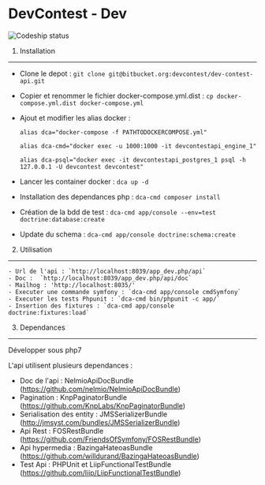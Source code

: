DevContest - Dev
========================

![Codeship status](https://codeship.com/projects/b13b9780-dbed-0133-f651-1e79fc1c4a8a/status?branch=master)

1) Installation
----------------------------------

- Clone le depot : `git clone git@bitbucket.org:devcontest/dev-contest-api.git`
- Copier et renommer le fichier docker-compose.yml.dist : `cp docker-compose.yml.dist docker-compose.yml`
- Ajout et modifier les alias docker :
    
    `alias dca="docker-compose -f PATHTODOCKERCOMPOSE.yml"`

    `alias dca-cmd="docker exec -u 1000:1000 -it devcontestapi_engine_1"`

    `alias dca-psql="docker exec -it devcontestapi_postgres_1 psql -h 127.0.0.1 -U devcontest devcontest"`

- Lancer les container docker : `dca up -d`
- Installation des dependances php : `dca-cmd composer install`
- Création de la bdd de test : `dca-cmd app/console --env=test doctrine:database:create`
- Update du schema : `dca-cmd app/console doctrine:schema:create`


2) Utilisation
----------------------------------

    - Url de l'api : `http://localhost:8039/app_dev.php/api`
    - Doc :  `http://localhost:8039/app_dev.php/api/doc`
    - Mailhog : 'http://localhost:8035/'
    - Executer une commande symfony : `dca-cmd app/console cmdSymfony`
    - Executer les tests Phpunit : `dca-cmd bin/phpunit -c app/`
    - Insertion des fixtures : `dca-cmd app/console doctrine:fixtures:load`

3) Dependances
----------------------------------

Développer sous php7

L'api utilisent plusieurs dependances :

- Doc de l'api : NelmioApiDocBundle (https://github.com/nelmio/NelmioApiDocBundle)
- Pagination : KnpPaginatorBundle (https://github.com/KnpLabs/KnpPaginatorBundle)
- Serialisation des entity : JMSSerializerBundle (http://jmsyst.com/bundles/JMSSerializerBundle)
- Api Rest : FOSRestBundle (https://github.com/FriendsOfSymfony/FOSRestBundle)
- Api hypermedia : BazingaHateoasBundle (https://github.com/willdurand/BazingaHateoasBundle)
- Test Api : PHPUnit et LiipFunctionalTestBundle (https://github.com/liip/LiipFunctionalTestBundle)